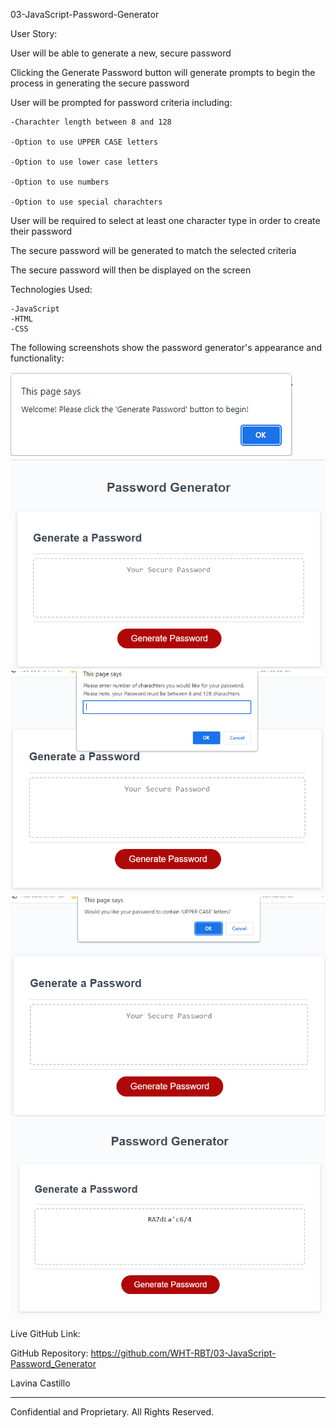 03-JavaScript-Password-Generator

User Story:

User will be able to generate a new, secure password

Clicking the Generate Password button will generate prompts to begin the process in generating the secure password

User will be prompted for password criteria including:

    -Charachter length between 8 and 128

    -Option to use UPPER CASE letters

    -Option to use lower case letters

    -Option to use numbers

    -Option to use special charachters

User will be required to select at least one character type in order to create their password

The secure password will be generated to match the selected criteria

The secure password will then be displayed on the screen

Technologies Used:

    -JavaScript
    -HTML
    -CSS

The following screenshots show the password generator's appearance and functionality:

![Welcome](image1.png)
![Generate Password](image2.png)
![Number of Characters](image3.png)
![Uppercase](image4.png)
![Generated Password](image5.png)

Live GitHub Link:

GitHub Repository: https://github.com/WHT-RBT/03-JavaScript-Password_Generator

Lavina Castillo
- - -
Confidential and Proprietary. All Rights Reserved.

